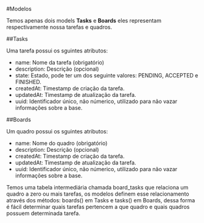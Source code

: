 
#Modelos

Temos apenas dois models **Tasks** e **Boards** eles representam respectivamente nossa tarefas e quadros.

##Tasks

Uma tarefa possui os sguintes atributos:

- name: Nome da tarefa (obrigatório)
- description: Descrição (opcional)
- state: Estado, pode ter um dos seguinte valores: PENDING, ACCEPTED e FINISHED.
- createdAt: Timestamp de criação da tarefa.
- updatedAt: Timestamp de atualização da tarefa.
- uuid: Identificador único, não númerico, utilizado para não vazar informações sobre a base.

##Boards

Um quadro possui os sguintes atributos:

- name: Nome do quadro (obrigatório)
- description: Descrição (opcional)
- createdAt: Timestamp de criação da tarefa.
- updatedAt: Timestamp de atualização da tarefa.
- uuid: Identificador único, não númerico, utilizado para não vazar informações sobre a base.

Temos uma tabela intermediária chamada board_tasks que relaciona um quadro a zero ou mais tarefas, os modelos definem esse relacionamento através dos métodos: boards() em Tasks e tasks() em 
Boards, dessa forma é fácil determinar quais tarefas pertencem a que quadro e quais quadros possuem determinada tarefa.
